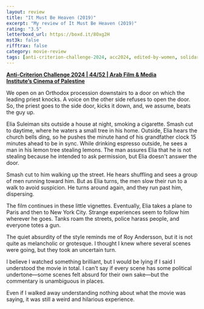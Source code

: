 ```yaml
---
layout: review
title: "It Must Be Heaven (2019)"
excerpt: "My review of It Must Be Heaven (2019)"
rating: "3.5"
letterboxd_url: https://boxd.it/8Oxg2H
mst3k: false
rifftrax: false
category: movie-review
tags: [anti-criterion-challenge-2024, acc2024, edited-by-women, solidarity]
---
```


<b><a href="https://boxd.it/qBmUY/detail" target="_blank" rel="noopener">Anti-Criterion Challenge 2024 | 44/52 | Arab Film & Media Institute’s Cinema of Palestine</a></b>

We open on an Orthodox procession downstairs to a door on which the leading priest knocks. A voice on the other side refuses to open the door. So, the priest goes to the side door, kicks it down, and, we assume, beats the guy up.

Elia Suleiman sits outside a house at night, smoking a cigarette. Smash cut to daytime, where he waters a small tree in his home. Outside, Elia hears the church bells ding, so he pushes the minute hand of his grandfather clock 15 minutes ahead to be in sync. While drinking espresso outside, he sees a man in his lemon tree stealing lemons. The man assures Elia that he is not stealing because he intended to ask permission, but Elia doesn't answer the door.

Smash cut to him walking up the street. He hears shuffling and sees a group of men running toward him. But as Elia turns, the men slow their run to a walk to avoid suspicion. He turns around again, and they run past him, dispersing.

The film continues in these little vignettes. Eventually, Elia takes a plane to Paris and then to New York City. Strange experiences seem to follow him wherever he goes. Tanks roam the streets, police harass people, and everyone totes a gun.

The quiet absurdity of the style reminds me of Roy Andersson, but it is not quite as melancholic or grotesque. I thought I knew where several scenes were going, but they took an uncertain turn.

I believe I watched something brilliant, but I would be lying if I said I understood the movie in total. I can't say if every scene has some political undertone—some scenes felt absurd for their own sake—but the commentary is unambiguous in places.

Even if I walked away understanding nothing about what the movie was saying, it was still a weird and hilarious experience.
